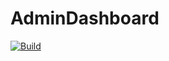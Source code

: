 # AdminDashboard

[![Build](https://github.com/TheDayIsMyEnemy/BlazorTemplate/actions/workflows/build.yml/badge.svg)](https://github.com/TheDayIsMyEnemy/AdminDashboard/actions/workflows/build.yml)
